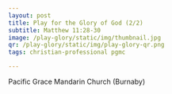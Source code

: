 ```yaml
---
layout: post
title: Play for the Glory of God (2/2)
subtitle: Matthew 11:28-30
image: /play-glory/static/img/thumbnail.jpg
qr: /play-glory/static/img/play-glory-qr.png
tags: christian-professional pgmc

---
```

Pacific Grace Mandarin Church (Burnaby)
